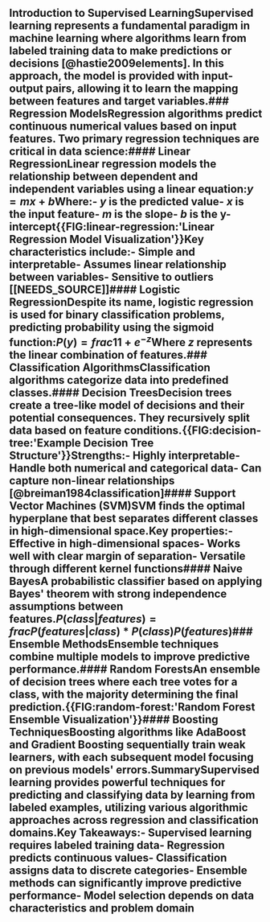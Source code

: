 ## Introduction to Supervised LearningSupervised learning represents a fundamental paradigm in machine learning where algorithms learn from labeled training data to make predictions or decisions [@hastie2009elements]. In this approach, the model is provided with input-output pairs, allowing it to learn the mapping between features and target variables.### Regression ModelsRegression algorithms predict continuous numerical values based on input features. Two primary regression techniques are critical in data science:#### Linear RegressionLinear regression models the relationship between dependent and independent variables using a linear equation:$y = mx + b$Where:- $y$ is the predicted value- $x$ is the input feature- $m$ is the slope- $b$ is the y-intercept{{FIG:linear-regression:'Linear Regression Model Visualization'}}Key characteristics include:- Simple and interpretable- Assumes linear relationship between variables- Sensitive to outliers [[NEEDS_SOURCE]]#### Logistic RegressionDespite its name, logistic regression is used for binary classification problems, predicting probability using the sigmoid function:$P(y) = frac{1}{1 + e^{-z}}$Where $z$ represents the linear combination of features.### Classification AlgorithmsClassification algorithms categorize data into predefined classes.#### Decision TreesDecision trees create a tree-like model of decisions and their potential consequences. They recursively split data based on feature conditions.{{FIG:decision-tree:'Example Decision Tree Structure'}}Strengths:- Highly interpretable- Handle both numerical and categorical data- Can capture non-linear relationships [@breiman1984classification]#### Support Vector Machines (SVM)SVM finds the optimal hyperplane that best separates different classes in high-dimensional space.Key properties:- Effective in high-dimensional spaces- Works well with clear margin of separation- Versatile through different kernel functions#### Naive BayesA probabilistic classifier based on applying Bayes' theorem with strong independence assumptions between features.$P(class|features) = frac{P(features|class) * P(class)}{P(features)}$### Ensemble MethodsEnsemble techniques combine multiple models to improve predictive performance.#### Random ForestsAn ensemble of decision trees where each tree votes for a class, with the majority determining the final prediction.{{FIG:random-forest:'Random Forest Ensemble Visualization'}}#### Boosting TechniquesBoosting algorithms like AdaBoost and Gradient Boosting sequentially train weak learners, with each subsequent model focusing on previous models' errors.**Summary**Supervised learning provides powerful techniques for predicting and classifying data by learning from labeled examples, utilizing various algorithmic approaches across regression and classification domains.**Key Takeaways**:- Supervised learning requires labeled training data- Regression predicts continuous values- Classification assigns data to discrete categories- Ensemble methods can significantly improve predictive performance- Model selection depends on data characteristics and problem domain
